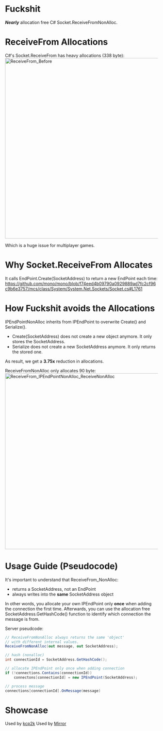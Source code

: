 # Fuckshit
**_Nearly_** allocation free C# Socket.ReceiveFromNonAlloc.

# ReceiveFrom Allocations
C#'s Socket.ReceiveFrom has heavy allocations (338 byte):
<img width="595" alt="ReceiveFrom_Before" src="https://user-images.githubusercontent.com/16416509/120093573-d24f7f80-c14d-11eb-8afe-573942b71b60.png">

Which is a huge issue for multiplayer games.



# Why Socket.ReceiveFrom Allocates
It calls EndPoint.Create(SocketAddress) to return a new EndPoint each time:
https://github.com/mono/mono/blob/f74eed4b09790a0929889ad7fc2cf96c9b6e3757/mcs/class/System/System.Net.Sockets/Socket.cs#L1761

# How Fuckshit avoids the Allocations
IPEndPointNonAlloc inherits from IPEndPoint to overwrite Create() and Serialize().
* Create(SocketAddress) does not create a new object anymore. It only stores the SocketAddress.
* Serialize does not create a new SocketAddress anymore. It only returns the stored one.

As result, we get a **3.75x** reduction in allocations. 

ReceiveFromNonAlloc only allocates 90 byte:
<img width="580" alt="ReceiveFrom_IPEndPointNonAlloc_ReceiveNonAlloc" src="https://user-images.githubusercontent.com/16416509/120093652-3ffbab80-c14e-11eb-93e9-0d350bead4fa.png">

# Usage Guide (Pseudocode)
It's important to understand that ReceiveFrom_NonAlloc:
- returns a SocketAddress, not an EndPoint
- always writes into the **same** SocketAddress object

In other words, you allocate your own IPEndPoint only **once** when adding the connection the first time.
Afterwards, you can use the allocation free SocketAddress.GetHashCode() function to identify which connection the message is from.

Server pseudcode:
```csharp
// ReceiveFromNonAlloc always returns the same 'object'
// with different internal values.
ReceiveFromNonAlloc(out message, out SocketAddress);

// hash (nonalloc)
int connectionId = SocketAddress.GetHashCode();

// allocate IPEndPoint only once when adding connection
if (!connections.Contains(connectionId))
    connectons[connectionId] = new IPEndPoint(SocketAddress);

// process message
connections[connectionId].OnMessage(message)
```

# Showcase
Used by [kcp2k](https://github.com/vis2k/kcp2k/)
Used by [Mirror](https://github.com/vis2k/Mirror/)

